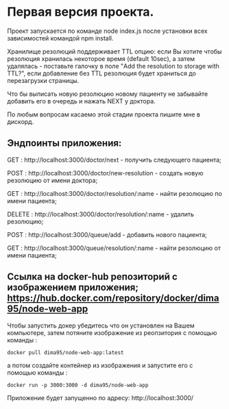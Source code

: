 # Первая версия проекта. 
Проект запускается по команде node index.js после установки всех зависимостей командой npm install.

Хранилище резолюций поддерживает TTL опцию: если Вы хотите чтобы резолюция хранилась некоторое время (default 10sec),
а затем удалялась - поставьте галочку в поле "Add the resolution to storage with TTL?", если добавление без TTL резолюция 
будет храниться до перезагрузки страницы.

Что бы выписать новую резолюцию новому пациенту не забывайте добавить его в очередь и нажать NEXT у доктора.

По любым вопросам касаемо этой стадии проекта пишите мне в дискорд.

## Эндпоинты приложения:

GET : http://localhost:3000/doctor/next - получить следующего пациента;

POST : http://localhost:3000/doctor/new-resolution - создать новую резолюцию от имени доктора;

GET : http://localhost:3000/doctor/resolution/:name - найти резолюцию по имени пациента;

DELETE : http://localhost:3000/doctor/resolution/:name - удалить резолюцию;

POST : http://localhost:3000/queue/add - добавить нового пациента;

GET : http://localhost:3000/queue/resolution/:name - найти резолюцию от имени пациента;


## Ссылка на docker-hub репозиторий с изображением приложения; https://hub.docker.com/repository/docker/dima95/node-web-app

Чтобы запустить докер убедитесь что он установлен на Вашем компьютере, затем потяните изображение из реопзитория 
с помощью команды :
```
docker pull dima95/node-web-app:latest
```
а потом создайте контейнер из изображения и запустите его с помощью команды :
```
docker run -p 3000:3000 -d dima95/node-web-app  
```
Приложение будет запущенно по адресу: http://localhost:3000/